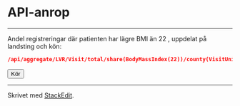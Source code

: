 # API-anrop


----------
Andel registreringar där patienten har lägre BMI än 22 , uppdelat på landsting och kön:

```JSON
/api/aggregate/LVR/Visit/total/share(BodyMassIndex(22))/county(VisitUnit)/Gender
```

<div>
<button class="btn btn-default" onclick="jsondump('https://stratum.registercentrum.se/api/aggregate/LVR/Visit/total/share(Height(165))/county(VisitUnit)/Gender?apikey=bK3H9bwaG4o=');">Kör</button></div>

----------

Skrivet med [<i class="icon-provider-stackedit"></i> StackEdit](https://stackedit.io/).
